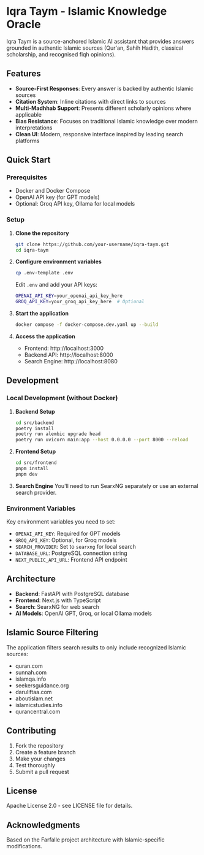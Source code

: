 # Iqra Taym - Islamic Knowledge Oracle

Iqra Taym is a source-anchored Islamic AI assistant that provides answers grounded in authentic Islamic sources (Qur'an, Sahih Hadith, classical scholarship, and recognised fiqh opinions).

## Features

- **Source-First Responses**: Every answer is backed by authentic Islamic sources
- **Citation System**: Inline citations with direct links to sources
- **Multi-Madhhab Support**: Presents different scholarly opinions where applicable
- **Bias Resistance**: Focuses on traditional Islamic knowledge over modern interpretations
- **Clean UI**: Modern, responsive interface inspired by leading search platforms

## Quick Start

### Prerequisites

- Docker and Docker Compose
- OpenAI API key (for GPT models)
- Optional: Groq API key, Ollama for local models

### Setup

1. **Clone the repository**
   ```bash
   git clone https://github.com/your-username/iqra-taym.git
   cd iqra-taym
   ```

2. **Configure environment variables**
   ```bash
   cp .env-template .env
   ```
   
   Edit `.env` and add your API keys:
   ```bash
   OPENAI_API_KEY=your_openai_api_key_here
   GROQ_API_KEY=your_groq_api_key_here  # Optional
   ```

3. **Start the application**
   ```bash
   docker compose -f docker-compose.dev.yaml up --build
   ```

4. **Access the application**
   - Frontend: http://localhost:3000
   - Backend API: http://localhost:8000
   - Search Engine: http://localhost:8080

## Development

### Local Development (without Docker)

1. **Backend Setup**
   ```bash
   cd src/backend
   poetry install
   poetry run alembic upgrade head
   poetry run uvicorn main:app --host 0.0.0.0 --port 8000 --reload
   ```

2. **Frontend Setup**
   ```bash
   cd src/frontend
   pnpm install
   pnpm dev
   ```

3. **Search Engine**
   You'll need to run SearxNG separately or use an external search provider.

### Environment Variables

Key environment variables you need to set:

- `OPENAI_API_KEY`: Required for GPT models
- `GROQ_API_KEY`: Optional, for Groq models
- `SEARCH_PROVIDER`: Set to `searxng` for local search
- `DATABASE_URL`: PostgreSQL connection string
- `NEXT_PUBLIC_API_URL`: Frontend API endpoint

## Architecture

- **Backend**: FastAPI with PostgreSQL database
- **Frontend**: Next.js with TypeScript
- **Search**: SearxNG for web search
- **AI Models**: OpenAI GPT, Groq, or local Ollama models

## Islamic Source Filtering

The application filters search results to only include recognized Islamic sources:
- quran.com
- sunnah.com
- islamqa.info
- seekersguidance.org
- daruliftaa.com
- aboutislam.net
- islamicstudies.info
- qurancentral.com

## Contributing

1. Fork the repository
2. Create a feature branch
3. Make your changes
4. Test thoroughly
5. Submit a pull request

## License

Apache License 2.0 - see LICENSE file for details.

## Acknowledgments

Based on the Farfalle project architecture with Islamic-specific modifications.